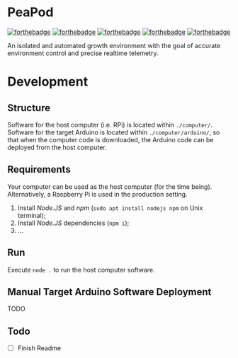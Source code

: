 # PeaPod

[![forthebadge](https://forthebadge.com/images/badges/made-with-crayons.svg)](https://forthebadge.com) [![forthebadge](https://forthebadge.com/images/badges/gluten-free.svg)](https://forthebadge.com) [![forthebadge](https://forthebadge.com/images/badges/no-ragrets.svg)](https://forthebadge.com) [![forthebadge](https://forthebadge.com/images/badges/open-source.svg)](https://forthebadge.com) [![forthebadge](https://forthebadge.com/images/badges/powered-by-coffee.svg)](https://forthebadge.com)

An isolated and automated growth environment with the goal of accurate environment control and precise realtime telemetry.

# Development

## Structure

Software for the host computer (i.e. RPi) is located within `./computer/`. Software for the target Arduino is located within `./computer/arduino/`, so that when the computer code is downloaded, the Arduino code can be deployed from the host computer.

## Requirements

Your computer can be used as the host computer (for the time being). Alternatively, a Raspberry Pi is used in the production setting.

1. Install _Node.JS_ and _npm_ (`sudo apt install nodejs npm` on Unix terminal);
2. Install _Node.JS_ dependencies (`npm i`);
3. ...

## Run

Execute `node .` to run the host computer software.

## Manual Target Arduino Software Deployment

TODO

## Todo

- [ ] Finish Readme
